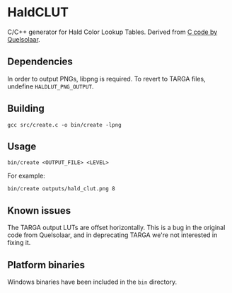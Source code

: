 # HaldCLUT
C/C++ generator for Hald Color Lookup Tables. Derived from [C code by Quelsolaar](http://www.quelsolaar.com/technology/clut.html).

## Dependencies
In order to output PNGs, libpng is required. To revert to TARGA files, undefine `HALDLUT_PNG_OUTPUT`.

## Building

    gcc src/create.c -o bin/create -lpng

## Usage

    bin/create <OUTPUT_FILE> <LEVEL>

For example:

    bin/create outputs/hald_clut.png 8

## Known issues
The TARGA output LUTs are offset horizontally. This is a bug in the original code from Quelsolaar, and in deprecating TARGA we're not interested in fixing it.

## Platform binaries

Windows binaries have been included in the `bin` directory.

